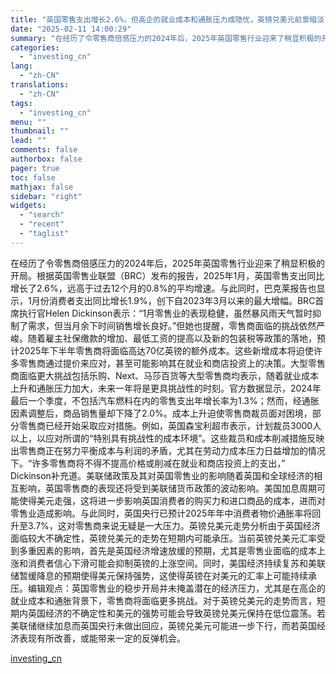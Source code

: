 ```yaml
---
title: "英国零售支出增长2.6%，但高企的就业成本和通胀压力成隐忧，英镑兑美元前景暗淡"
date: "2025-02-11 14:00:29"
summary: "在经历了令零售商倍感压力的2024年后，2025年英国零售行业迎来了稍显积极的开局。根据英国零售业联..."
categories:
  - "investing_cn"
lang:
  - "zh-CN"
translations:
  - "zh-CN"
tags:
  - "investing_cn"
menu: ""
thumbnail: ""
lead: ""
comments: false
authorbox: false
pager: true
toc: false
mathjax: false
sidebar: "right"
widgets:
  - "search"
  - "recent"
  - "taglist"
---
```


在经历了令零售商倍感压力的2024年后，2025年英国零售行业迎来了稍显积极的开局。根据英国零售业联盟（BRC）发布的报告，2025年1月，英国零售支出同比增长了2.6%，远高于过去12个月的0.8%的平均增速。与此同时，巴克莱报告也显示，1月份消费者支出同比增长1.9%，创下自2023年3月以来的最大增幅。BRC首席执行官Helen Dickinson表示：“1月零售业的表现稳健，虽然暴风雨天气暂时抑制了需求，但当月余下时间销售增长良好。”但她也提醒，零售商面临的挑战依然严峻。随着雇主社保缴款的增加、最低工资的提高以及新的包装税等政策的落地，预计2025年下半年零售商将面临高达70亿英镑的额外成本。这些新增成本将迫使许多零售商通过提价来应对，甚至可能影响其在就业和商店投资上的决策。大型零售商面临更大挑战包括乐购、Next、马莎百货等大型零售商均表示，随着就业成本上升和通胀压力加大，未来一年将是更具挑战性的时刻。官方数据显示，2024年最后一个季度，不包括汽车燃料在内的零售支出年增长率为1.3%；然而，经通胀因素调整后，商品销售量却下降了2.0%。成本上升迫使零售商裁员面对困境，部分零售商已经开始采取应对措施。例如，英国森宝利超市表示，计划裁员3000人以上，以应对所谓的“特别具有挑战性的成本环境”。这些裁员和成本削减措施反映出零售商正在努力平衡成本与利润的矛盾，尤其在劳动力成本压力日益增加的情况下。“许多零售商将不得不提高价格或削减在就业和商店投资上的支出，” Dickinson补充道。美联储政策及其对英国零售业的影响随着英国和全球经济的相互影响，英国零售商的表现还将受到美联储货币政策的波动影响。美国加息周期可能使得美元走强，这将进一步影响英国消费者的购买力和进口商品的成本，进而对零售业造成影响。与此同时，英国央行已预计2025年年中消费者物价通胀率将回升至3.7%，这对零售商来说无疑是一大压力。英镑兑美元走势分析由于英国经济面临较大不确定性，英镑兑美元的走势在短期内可能承压。当前英镑兑美元汇率受到多重因素的影响，首先是英国经济增速放缓的预期，尤其是零售业面临的成本上涨和消费者信心下滑可能会抑制英镑的上涨空间。同时，美国经济持续复苏和美联储暂缓降息的预期使得美元保持强势，这使得英镑在对美元的汇率上可能持续承压。编辑观点：英国零售业的稳步开局并未掩盖潜在的经济压力，尤其是在高企的就业成本和通胀背景下，零售商将面临更多挑战。对于英镑兑美元的走势而言，短期内英国经济的不确定性和美元的强势可能会导致英镑兑美元保持在低位震荡。若美联储继续加息而英国央行未做出回应，英镑兑美元可能进一步下行，而若英国经济表现有所改善，或能带来一定的反弹机会。

[investing_cn](https://cn.investing.com/news/forex-news/article-2665438)
